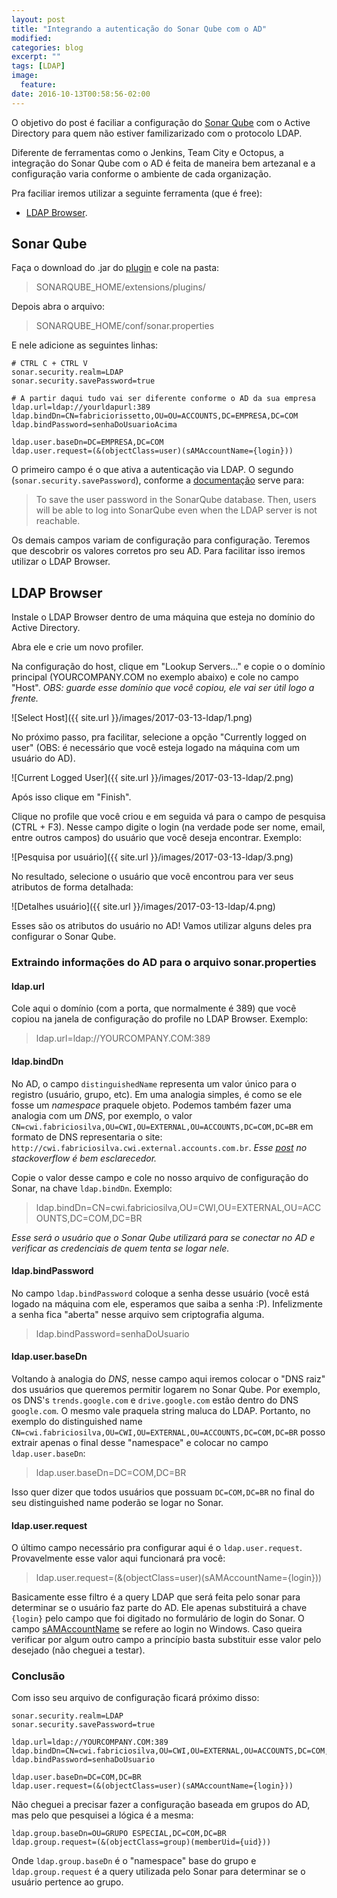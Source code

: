 ```yaml
---
layout: post
title: "Integrando a autenticação do Sonar Qube com o AD"
modified:
categories: blog
excerpt: ""
tags: [LDAP]
image:
  feature:
date: 2016-10-13T00:58:56-02:00
---
```


O objetivo do post é faciliar a configuração do [Sonar Qube](https://www.sonarqube.org/) com o Active Directory para quem não estiver familizarizado com o protocolo LDAP. 

Diferente de ferramentas como o Jenkins, Team City e Octopus, a integração do Sonar Qube com o AD é feita de maneira bem artezanal e a configuração varia conforme o ambiente de cada organização.

Pra faciliar iremos utilizar a seguinte ferramenta (que é free):

* [LDAP Browser](http://www.ldapbrowser.com/download.htm).

## Sonar Qube

Faça o download do .jar do [plugin](https://docs.sonarqube.org/display/PLUG/LDAP+Plugin) e cole na pasta: 

> SONARQUBE_HOME/extensions/plugins/

Depois abra o arquivo:

> SONARQUBE_HOME/conf/sonar.properties

E nele adicione as seguintes linhas:

```shell
# CTRL C + CTRL V
sonar.security.realm=LDAP
sonar.security.savePassword=true

# A partir daqui tudo vai ser diferente conforme o AD da sua empresa
ldap.url=ldap://yourldapurl:389
ldap.bindDn=CN=fabriciorissetto,OU=OU=ACCOUNTS,DC=EMPRESA,DC=COM
ldap.bindPassword=senhaDoUsuarioAcima

ldap.user.baseDn=DC=EMPRESA,DC=COM
ldap.user.request=(&(objectClass=user)(sAMAccountName={login}))
```

O primeiro campo é o que ativa a autenticação via LDAP. O segundo (`sonar.security.savePassword`), conforme a [documentação](https://docs.sonarqube.org/display/PLUG/LDAP+Plugin) serve para:

> To save the user password in the SonarQube database. Then, users will be able to log into SonarQube even when the LDAP server is not reachable.

Os demais campos variam de configuração para configuração. Teremos que descobrir os valores corretos pro seu AD. Para facilitar isso iremos utilizar o LDAP Browser.

## LDAP Browser

Instale o LDAP Browser dentro de uma máquina que esteja no domínio do Active Directory. 

Abra ele e crie um novo profiler.

Na configuração do host, clique em "Lookup Servers..." e copie o o domínio principal (YOURCOMPANY.COM no exemplo abaixo) e cole no campo "Host". *OBS: guarde esse domínio que você copiou, ele vai ser útil logo a frente.*

![Select Host]({{ site.url }}/images/2017-03-13-ldap/1.png)

No próximo passo, pra facilitar, selecione a opção "Currently logged on user" (OBS: é necessário que você esteja logado na máquina com um usuário do AD).


![Current Logged User]({{ site.url }}/images/2017-03-13-ldap/2.png)

Após isso clique em "Finish".

Clique no profile que você criou e em seguida vá para o campo de pesquisa (CTRL + F3). Nesse campo digite o login (na verdade pode ser nome, email, entre outros campos) do usuário que você deseja encontrar. Exemplo:

![Pesquisa por usuário]({{ site.url }}/images/2017-03-13-ldap/3.png)

No resultado, selecione o usuário que você encontrou para ver seus atributos de forma detalhada:

![Detalhes usuário]({{ site.url }}/images/2017-03-13-ldap/4.png)

Esses são os atributos do usuário no AD! Vamos utilizar alguns deles pra configurar o Sonar Qube.

### Extraindo informações do AD para o arquivo sonar.properties

#### ldap.url
Cole aqui o domínio (com a porta, que normalmente é 389) que você copiou na janela de configuração do profile no LDAP Browser. Exemplo: 

> ldap.url=ldap://YOURCOMPANY.COM:389

#### ldap.bindDn

No AD, o campo `distinguishedName` representa um valor único para o registro (usuário, grupo, etc). Em uma analogia simples, é como se ele fosse um *namespace* praquele objeto. Podemos também fazer uma analogia com um *DNS*, por exemplo, o valor `CN=cwi.fabriciosilva,OU=CWI,OU=EXTERNAL,OU=ACCOUNTS,DC=COM,DC=BR` em formato de DNS representaria o site: `http://cwi.fabriciosilva.cwi.external.accounts.com.br`. *Esse [post](http://stackoverflow.com/a/33961313/890890) no stackoverflow é bem esclarecedor.*

Copie o valor desse campo e cole no nosso arquivo de configuração do Sonar, na chave `ldap.bindDn`. Exemplo:

> ldap.bindDn=CN=cwi.fabriciosilva,OU=CWI,OU=EXTERNAL,OU=ACCOUNTS,DC=COM,DC=BR

*Esse será o usuário que o Sonar Qube utilizará para se conectar no AD e verificar as credenciais de quem tenta se logar nele.*

#### ldap.bindPassword

No campo `ldap.bindPassword` coloque a senha desse usuário (você está logado na máquina com ele, esperamos que saiba a senha :P). Infelizmente a senha fica "aberta" nesse arquivo sem criptografia alguma. 

> ldap.bindPassword=senhaDoUsuario

#### ldap.user.baseDn

Voltando à analogia do *DNS*, nesse campo aqui iremos colocar o "DNS raiz" dos usuários que queremos permitir logarem no Sonar Qube. Por exemplo, os DNS's `trends.google.com` e `drive.google.com` estão dentro do DNS `google.com`. O mesmo vale praquela string maluca do LDAP. Portanto, no exemplo do distinguished name `CN=cwi.fabriciosilva,OU=CWI,OU=EXTERNAL,OU=ACCOUNTS,DC=COM,DC=BR` posso extrair apenas o final desse "namespace" e colocar no campo `ldap.user.baseDn`:

> ldap.user.baseDn=DC=COM,DC=BR

Isso quer dizer que todos usuários que possuam `DC=COM,DC=BR` no final do seu distinguished name poderão se logar no Sonar.

#### ldap.user.request

O último campo necessário pra configurar aqui é o `ldap.user.request`. Provavelmente esse valor aqui funcionará pra você:

> ldap.user.request=(&(objectClass=user)(sAMAccountName={login}))

Basicamente esse filtro é a query LDAP que será feita pelo sonar para determinar se o usuário faz parte do AD. Ele apenas substituirá a chave `{login}` pelo campo que foi digitado no formulário de login do Sonar. O campo [sAMAccountName](https://msdn.microsoft.com/en-us/library/ms679635(v=vs.85).aspx) se refere ao login no Windows. Caso queira verificar por algum outro campo a princípio basta substituir esse valor pelo desejado (não cheguei a testar).

### Conclusão

Com isso seu arquivo de configuração ficará próximo disso:

```shell
sonar.security.realm=LDAP
sonar.security.savePassword=true

ldap.url=ldap://YOURCOMPANY.COM:389
ldap.bindDn=CN=cwi.fabriciosilva,OU=CWI,OU=EXTERNAL,OU=ACCOUNTS,DC=COM,DC=BR
ldap.bindPassword=senhaDoUsuario

ldap.user.baseDn=DC=COM,DC=BR
ldap.user.request=(&(objectClass=user)(sAMAccountName={login}))

```

Não cheguei a precisar fazer a configuração baseada em grupos do AD, mas pelo que pesquisei a lógica é a mesma:

```
ldap.group.baseDn=OU=GRUPO ESPECIAL,DC=COM,DC=BR
ldap.group.request=(&(objectClass=group)(memberUid={uid}))
```

Onde `ldap.group.baseDn` é o "namespace" base do grupo e `ldap.group.request` é a query utilizada pelo Sonar para determinar se o usuário pertence ao grupo.